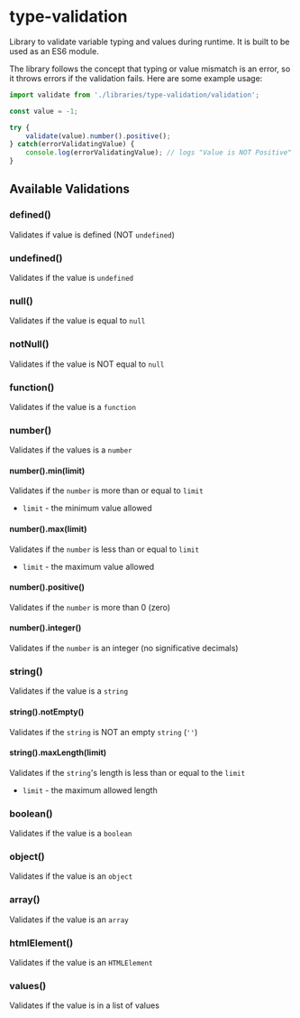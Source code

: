 # type-validation

Library to validate variable typing and values during runtime. It is built to be used as an ES6 module.

The library follows the concept that typing or value mismatch is an error, so it throws errors if the validation fails. Here are some example usage:

```javascript
import validate from './libraries/type-validation/validation';

const value = -1;

try {
    validate(value).number().positive();
} catch(errorValidatingValue) {
    console.log(errorValidatingValue); // logs "Value is NOT Positive"
}
```

## Available Validations

### defined()
Validates if value is defined (NOT `undefined`)

### undefined()
Validates if the value is `undefined`

### null()
Validates if the value is equal to `null`

### notNull()
Validates if the value is NOT equal to `null`

### function()
Validates if the value is a `function`

### number()
Validates if the values is a `number`

#### number().min(limit)
Validates if the `number` is more than or equal to `limit`
- `limit` - the minimum value allowed

#### number().max(limit)
Validates if the `number` is less than or equal to `limit`
- `limit` - the maximum value allowed

#### number().positive()
Validates if the `number` is more than 0 (zero)

#### number().integer()
Validates if the `number` is an integer (no significative decimals)

### string()
Validates if the value is a `string`

#### string().notEmpty()
Validates if the `string` is NOT an empty `string` (`''`)

#### string().maxLength(limit)
Validates if the `string`'s length is less than or equal to the `limit`
- `limit` - the maximum allowed length

### boolean()
Validates if the value is a `boolean`

### object()
Validates if the value is an `object`

### array()
Validates if the value is an `array`

### htmlElement()
Validates if the value is an `HTMLElement`

### values()
Validates if the value is in a list of values
